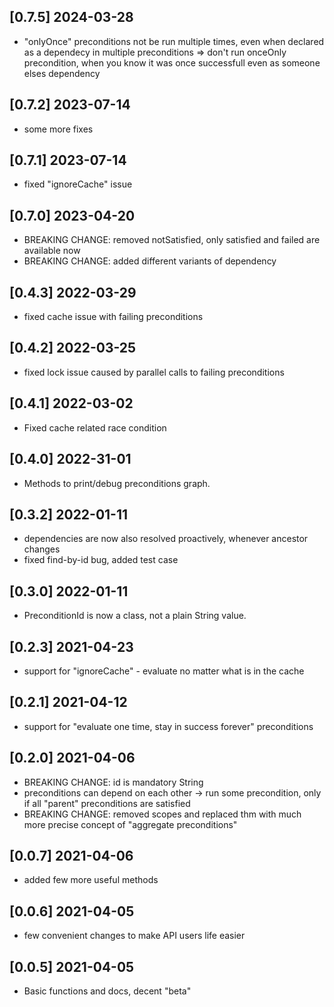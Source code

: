 ## [0.7.5] 2024-03-28

* "onlyOnce" preconditions not be run multiple times, even when declared as a dependecy in multiple preconditions => don't run onceOnly precondition, when you know it was once successfull even as someone elses dependency 

## [0.7.2] 2023-07-14

* some more fixes

## [0.7.1] 2023-07-14

* fixed "ignoreCache" issue

## [0.7.0] 2023-04-20

* BREAKING CHANGE: removed notSatisfied, only satisfied and failed are available now
* BREAKING CHANGE: added different variants of dependency

## [0.4.3] 2022-03-29

* fixed cache issue with failing preconditions

## [0.4.2] 2022-03-25

* fixed lock issue caused by parallel calls to failing preconditions

## [0.4.1] 2022-03-02

* Fixed cache related race condition

## [0.4.0] 2022-31-01

* Methods to print/debug preconditions graph.

## [0.3.2] 2022-01-11

* dependencies are now also resolved proactively, whenever ancestor changes
* fixed find-by-id bug, added test case

## [0.3.0] 2022-01-11

* PreconditionId is now a class, not a plain String value.

## [0.2.3] 2021-04-23

* support for "ignoreCache" - evaluate no matter what is in the cache

## [0.2.1] 2021-04-12

* support for "evaluate one time, stay in success forever" preconditions

## [0.2.0] 2021-04-06

* BREAKING CHANGE: id is mandatory String
* preconditions can depend on each other -> run some precondition, only if all "parent" preconditions are satisfied
* BREAKING CHANGE: removed scopes and replaced thm with much more precise concept of "aggregate preconditions"

## [0.0.7] 2021-04-06

* added few more useful methods

## [0.0.6] 2021-04-05

* few convenient changes to make API users life easier

## [0.0.5] 2021-04-05

* Basic functions and docs, decent "beta"
